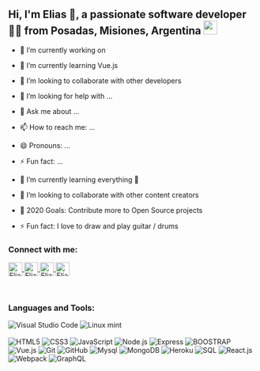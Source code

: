 ## Hi, I'm Elias 👋, a passionate software developer 👨‍💻 from Posadas, Misiones, Argentina <img src="https://image.flaticon.com/icons/svg/164/164900.svg" width="28"/>
 
- 🔭 I’m currently working on 
- 🌱 I’m currently learning Vue.js
- 👯 I’m looking to collaborate with other developers
- 🤔 I’m looking for help with ...
- 💬 Ask me about ...
- 📫 How to reach me: ...
- 😄 Pronouns: ...
- ⚡ Fun fact: ...

- 🌱 I’m currently learning everything 🤣
- 👯 I’m looking to collaborate with other content creators
- 🥅 2020 Goals: Contribute more to Open Source projects
- ⚡ Fun fact: I love to draw and play guitar / drums

### Connect with me:

<!--[<img align="left" alt="mouraelias.com" width="22px" src="https://raw.githubusercontent.com/iconic/open-iconic/master/svg/globe.svg" />][website]-->
<!--[<img align="left" alt="EliasMoura | Twitter" width="22px" src="https://cdn.jsdelivr.net/npm/simple-icons@v3/icons/twitter.svg" />][twitter]-->
<!--[<img align="left" alt="EliasMoura | LinkedIn" width="22px" src="https://cdn.jsdelivr.net/npm/simple-icons@v3/icons/linkedin.svg" />][linkedin]-->
<!--[<img align="left" alt="EliasMoura | Instagram" width="22px" src="https://cdn.jsdelivr.net/npm/simple-icons@v3/icons/instagram.svg" />][instagram]-->

<!-- <p align="center"> -->
<p>
  <a href="https://twitter.com/DEliasmoura" target="blank">
    <img align="center" src="https://cdn.jsdelivr.net/npm/simple-icons@3.0.1/icons/twitter.svg" alt="EliasMoura" height="28px" width="28px" />
  </a>
  <a href="https://www.facebook.com/elias.moura.5" target="blank">
    <img align="center" src="https://cdn.jsdelivr.net/npm/simple-icons@3.0.1/icons/facebook.svg" alt="EliasMoura" height="28px" width="28px" />
  </a>
  <a href="https://www.instagram.com/d.eliasmoura/" target="blank">
    <img align="center" src="https://cdn.jsdelivr.net/npm/simple-icons@3.0.1/icons/instagram.svg" alt="EliasMoura" height="28px" width="28px" />
  </a>
   <a href="https://www.linkedin.com/in/elias-moura/" target="blank">
    <img align="center" src="https://cdn.jsdelivr.net/npm/simple-icons@3.0.1/icons/linkedin.svg" alt="EliasMoura" height="28px" width="28px" />
  </a>
</p>
<br />

### Languages and Tools:

<img aling="left" alt="Visual Studio Code" src="https://icon-icons.com/icons2/615/PNG/48/Visual_Code_icon-icons.com_56584.png"/>
<img aling="left" alt="Linux mint" src="https://icon-icons.com/icons2/159/PNG/48/logo_linux_mint_22361.png"/><br /><br />
<img  alt="HTML5" src="https://icon-icons.com/icons2/2107/PNG/48/file_type_html_icon_130541.png"/>
<img  alt="CSS3" src="https://icon-icons.com/icons2/2107/PNG/48/file_type_css_icon_130661.png"/>
<img  alt="JavaScript" src="https://icon-icons.com/icons2/2415/PNG/48/javascript_original_logo_icon_146455.png"/>
<img alt="Node.js" src="https://icon-icons.com/icons2/2107/PNG/48/file_type_node_icon_130301.png" />
<img alt="Express" src="https://icon-icons.com/icons2/2415/PNG/48/express_original_logo_icon_146527.png"/>
<img  alt="BOOSTRAP" src="https://icon-icons.com/icons2/2415/PNG/48/bootstrap_plain_logo_icon_146619.png"/>
<img  alt="Vue.js" src="https://icon-icons.com/icons2/2415/PNG/48/vuejs_original_logo_icon_146304.png"/>
<img  alt="Git" src="https://icon-icons.com/icons2/2415/PNG/48/git_original_logo_icon_146509.png"/>
<img  alt="GitHub" src="https://icon-icons.com/icons2/2415/PNG/48/github_original_logo_icon_146505.png"/>
<img  alt="Mysql" src="https://icon-icons.com/icons2/2415/PNG/48/mysql_original_logo_icon_146416.png"/>
<img  alt="MongoDB" src="https://icon-icons.com/icons2/2415/PNG/48/mongodb_original_logo_icon_146424.png"/>
<img  alt="Heroku" src="https://icon-icons.com/icons2/2415/PNG/48/heroku_plain_logo_icon_146479.png"/>
<img  alt="SQL" src="https://icon-icons.com/icons2/627/PNG/48/sql-document-outlined-interface-symbol_icon-icons.com_57504.png"/>
<img  alt="React.js" src="https://icon-icons.com/icons2/2415/PNG/48/react_original_logo_icon_146374.png"/>
<img  alt="Webpack" src="https://icon-icons.com/icons2/2415/PNG/48/webpack_original_logo_icon_146300.png"/>
<img  alt="GraphQL" src="https://icon-icons.com/icons2/2107/PNG/48/file_type_graphql_icon_130564.png"/>



<!--<img align="left" alt="Deno" width="26px" src="https://raw.githubusercontent.com/github/explore/361e2821e2dea67711cde99c9c40ed357061cf27/topics/deno/deno.png" />-->

<!--<img align="left" alt="SQL" width="28px" src="https://raw.githubusercontent.com/github/explore/80688e429a7d4ef2fca1e82350fe8e3517d3494d/topics/sql/sql.png" />

<br />
<br />

<!--<details>
  <summary>:zap: Github Stats</summary>
<img align="left" alt="Elias Moura's Github Stats" src="https://github-readme-stats.codestackr.vercel.app/api?username=codeSTACKr&show_icons=true&hide_border=true" />
</details>
-->

<!--[website]: https://eliasmoura.com-->
<!--[twitter]: https://twitter.com/DEliasmoura-->
[instagram]: https://www.instagram.com/d.eliasmoura/
[facebook]: https://www.facebook.com/elias.moura.5/
[linkedin]: https://www.linkedin.com/in/elias-moura/


